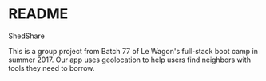 # README

ShedShare

This is a group project from Batch 77 of Le Wagon's full-stack boot camp in summer 2017. Our app uses geolocation to help users find neighbors with tools they need to borrow.
